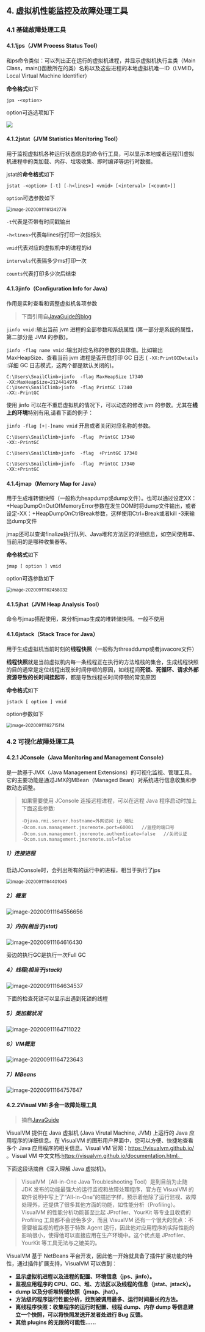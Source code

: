 ## 4. 虚拟机性能监控及故障处理工具

### 4.1 基础故障处理工具

#### 4.1.1jps（JVM Process Status Tool）

和ps命令类似：可以列出正在运行的虚拟机进程，并显示虚拟机执行主类（Main Class，main()函数所在的类）名称以及这些进程的本地虚拟机唯一ID（LVMID，Local Virtual Machine Identifier）

**命令格式**如下

```shell
jps -<option>
```

option可选选项如下

![](/resources/imgs/jvm/image-20200911161056147.png)

#### 4.1.2jstat（JVM Statistics Monitoring Tool）

用于监视虚拟机各种运行状态信息的命令行工具，可以显示本地或者远程[1]虚拟机进程中的类加载、内存、垃圾收集、即时编译等运行时数据。

jstat的**命令格式**如下

```shell
jstat -<option> [-t] [-h<lines>] <vmid> [<interval> [<count>]]
```

`option`可选参数如下

<img src="/resources/imgs/jvm/image-20200911161342776.png" alt="image-20200911161342776" style="zoom:80%;" />

`-t`代表是否带有时间戳输出

`-h<lines>`代表每lines行打印一次指标头

`vmid`代表对应的虚拟机中的进程的id

`intervals`代表隔多少ms打印一次

`counts`代表打印多少次后结束

#### 4.1.3jinfo（Configuration Info for Java）

作用是实时查看和调整虚拟机各项参数

> 下面引用自[JavaGuide的blog]([https://github.com/Snailclimb/JavaGuide/blob/master/docs/java/jvm/JDK%E7%9B%91%E6%8E%A7%E5%92%8C%E6%95%85%E9%9A%9C%E5%A4%84%E7%90%86%E5%B7%A5%E5%85%B7%E6%80%BB%E7%BB%93.md#jstat-%E7%9B%91%E8%A7%86%E8%99%9A%E6%8B%9F%E6%9C%BA%E5%90%84%E7%A7%8D%E8%BF%90%E8%A1%8C%E7%8A%B6%E6%80%81%E4%BF%A1%E6%81%AF](https://github.com/Snailclimb/JavaGuide/blob/master/docs/java/jvm/JDK监控和故障处理工具总结.md#jstat-监视虚拟机各种运行状态信息))

`jinfo vmid` :输出当前 jvm 进程的全部参数和系统属性 (第一部分是系统的属性，第二部分是 JVM 的参数)。

`jinfo -flag name vmid` :输出对应名称的参数的具体值。比如输出 MaxHeapSize、查看当前 jvm 进程是否开启打印 GC 日志 ( `-XX:PrintGCDetails` :详细 GC 日志模式，这两个都是默认关闭的)。

```
C:\Users\SnailClimb>jinfo  -flag MaxHeapSize 17340
-XX:MaxHeapSize=2124414976
C:\Users\SnailClimb>jinfo  -flag PrintGC 17340
-XX:-PrintGC
```

使用 jinfo 可以在不重启虚拟机的情况下，可以动态的修改 jvm 的参数。尤其在**线上的环境**特别有用,请看下面的例子：

`jinfo -flag [+|-]name vmid` 开启或者关闭对应名称的参数。

```
C:\Users\SnailClimb>jinfo  -flag  PrintGC 17340
-XX:-PrintGC

C:\Users\SnailClimb>jinfo  -flag  +PrintGC 17340

C:\Users\SnailClimb>jinfo  -flag  PrintGC 17340
-XX:+PrintGC
```

#### 4.1.4jmap（Memory Map for Java）

用于生成堆转储快照（一般称为heapdump或dump文件）。也可以通过设定XX：+HeapDumpOnOutOfMemoryError参数在发生OOM时将dump文件输出，或者设定-XX：+HeapDumpOnCtrlBreak参数，这样使用Ctrl+Break或者kill -3来输出dump文件

jmap还可以查询finalize执行队列、Java堆和方法区的详细信息，如空间使用率、当前用的是哪种收集器等。

**命令格式**如下

```shell
jmap [ option ] vmid
```

option可选参数如下

<img src="/resources/imgs/jvm/image-20200911162458032.png" alt="image-20200911162458032" style="zoom:80%;" />

#### 4.1.5jhat（JVM Heap Analysis Tool）

命令与jmap搭配使用，来分析jmap生成的堆转储快照。一般不使用

#### 4.1.6jstack（Stack Trace for Java）

用于生成虚拟机当前时刻的**线程快照**（一般称为threaddump或者javacore文件）

**线程快照**就是当前虚拟机内每一条线程正在执行的方法堆栈的集合，生成线程快照的目的通常是定位线程出现长时间停顿的原因，如线程间**死锁、死循环、请求外部资源导致的长时间挂起**等，都是导致线程长时间停顿的常见原因

**命令格式**如下

```shell
jstack [ option ] vmid
```

option参数如下

<img src="/resources/imgs/jvm/image-20200911162715114.png" alt="image-20200911162715114" style="zoom:80%;" />

### 4.2 可视化故障处理工具

#### 4.2.1 JConsole（Java Monitoring and Management Console）

是一款基于JMX（Java Management Extensions）的可视化监视、管理工具。它的主要功能是通过JMX的MBean（Managed Bean）对系统进行信息收集和参数动态调整。

>如果需要使用 JConsole 连接远程进程，可以在远程 Java 程序启动时加上下面这些参数:
>
>```shell
>-Djava.rmi.server.hostname=外网访问 ip 地址 
>-Dcom.sun.management.jmxremote.port=60001   //监控的端口号
>-Dcom.sun.management.jmxremote.authenticate=false   //关闭认证
>-Dcom.sun.management.jmxremote.ssl=false
>```

##### 1）连接进程

启动JConsole时，会列出所有的运行中的进程，相当于执行了jps

<img src="/resources/imgs/jvm/image-20200911164401045.png" alt="image-20200911164401045" style="zoom: 80%;" />

##### 2）概览 

![image-20200911164556656](/resources/imgs/jvm/image-20200911164556656.png)

##### 3）内存(相当于jstat)

![image-20200911164616430](/resources/imgs/jvm/image-20200911164616430.png)

旁边的执行GC是执行一次Full GC

##### 4）线程(相当于jstack)

![image-20200911164634537](/resources/imgs/jvm/image-20200911164634537.png)

下面的检查死锁可以显示出遇到死锁的线程

##### 5）类加载状况

![image-20200911164711022](/resources/imgs/jvm/image-20200911164711022.png)

##### 6）VM概览

![image-20200911164723643](/resources/imgs/jvm/image-20200911164723643.png)

##### 7）MBeans

![image-20200911164757647](/resources/imgs/jvm/image-20200911164757647.png)

#### 4.2.2Visual VM:多合一故障处理工具

> 摘自[JavaGuide]([https://github.com/Snailclimb/JavaGuide/blob/master/docs/java/jvm/JDK%E7%9B%91%E6%8E%A7%E5%92%8C%E6%95%85%E9%9A%9C%E5%A4%84%E7%90%86%E5%B7%A5%E5%85%B7%E6%80%BB%E7%BB%93.md#jstat-%E7%9B%91%E8%A7%86%E8%99%9A%E6%8B%9F%E6%9C%BA%E5%90%84%E7%A7%8D%E8%BF%90%E8%A1%8C%E7%8A%B6%E6%80%81%E4%BF%A1%E6%81%AF](https://github.com/Snailclimb/JavaGuide/blob/master/docs/java/jvm/JDK监控和故障处理工具总结.md#jstat-监视虚拟机各种运行状态信息))

VisualVM 提供在 Java 虚拟机 (Java Virutal Machine, JVM) 上运行的 Java 应用程序的详细信息。在 VisualVM 的图形用户界面中，您可以方便、快捷地查看多个 Java 应用程序的相关信息。Visual VM 官网：https://visualvm.github.io/ 。Visual VM 中文文档:https://visualvm.github.io/documentation.html。

下面这段话摘自《深入理解 Java 虚拟机》。

> VisualVM（All-in-One Java Troubleshooting Tool）是到目前为止随 JDK 发布的功能最强大的运行监视和故障处理程序，官方在 VisualVM 的软件说明中写上了“All-in-One”的描述字样，预示着他除了运行监视、故障处理外，还提供了很多其他方面的功能，如性能分析（Profiling）。VisualVM 的性能分析功能甚至比起 JProfiler、YourKit 等专业且收费的 Profiling 工具都不会逊色多少，而且 VisualVM 还有一个很大的优点：不需要被监视的程序基于特殊 Agent 运行，因此他对应用程序的实际性能的影响很小，使得他可以直接应用在生产环境中。这个优点是 JProfiler、YourKit 等工具无法与之媲美的。

VisualVM 基于 NetBeans 平台开发，因此他一开始就具备了插件扩展功能的特性，通过插件扩展支持，VisualVM 可以做到：

- **显示虚拟机进程以及进程的配置、环境信息（jps、jinfo）。**
- **监视应用程序的 CPU、GC、堆、方法区以及线程的信息（jstat、jstack）。**
- **dump 以及分析堆转储快照（jmap、jhat）。**
- **方法级的程序运行性能分析，找到被调用最多、运行时间最长的方法。**
- **离线程序快照：收集程序的运行时配置、线程 dump、内存 dump 等信息建立一个快照，可以将快照发送开发者处进行 Bug 反馈。**
- **其他 plugins 的无限的可能性......**
